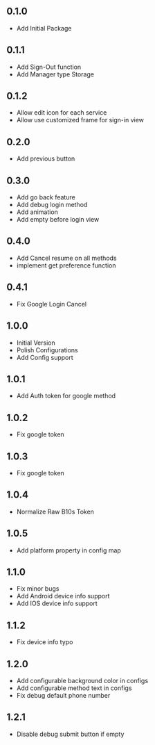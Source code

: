 ## 0.1.0

- Add Initial Package

## 0.1.1

- Add Sign-Out function
- Add Manager type Storage

## 0.1.2

- Allow edit icon for each service
- Allow use customized frame for sign-in view

## 0.2.0

- Add previous button

## 0.3.0

- Add go back feature
- Add debug login method
- Add animation
- Add empty before login view

## 0.4.0

- Add Cancel resume on all methods
- implement get preference function
  
## 0.4.1

- Fix Google Login Cancel

## 1.0.0

- Initial Version
- Polish Configurations
- Add Config support

## 1.0.1

- Add Auth token for google method
  
## 1.0.2

- Fix google token

## 1.0.3

- Fix google token

## 1.0.4

- Normalize Raw B10s Token

## 1.0.5

- Add platform property in config map

## 1.1.0

- Fix minor bugs
- Add Android device info support
- Add IOS device info support

## 1.1.2

- Fix device info typo

## 1.2.0

- Add configurable background color in configs
- Add configurable method text in configs
- Fix debug default phone number

## 1.2.1

- Disable debug submit button if empty
